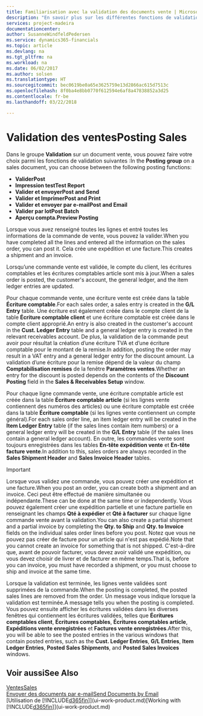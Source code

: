 ```yaml
---
title: Familiarisation avec la validation des documents vente | Microsoft Docs
description: "En savoir plus sur les différentes fonctions de validation pour valider des documents vente."
services: project-madeira
documentationcenter: 
author: SusanneWindfeldPedersen
ms.service: dynamics365-financials
ms.topic: article
ms.devlang: na
ms.tgt_pltfrm: na
ms.workload: na
ms.date: 06/02/2017
ms.author: solsen
ms.translationtype: HT
ms.sourcegitcommit: bec0619be0a65e3625759e13d2866ac615d7513c
ms.openlocfilehash: 8f0ba4e8bb0770f612594e6af8a47838852a3d25
ms.contentlocale: fr-be
ms.lasthandoff: 03/22/2018

---
```

# <a name="posting-sales"></a><span data-ttu-id="f317d-103">Validation des ventes</span><span class="sxs-lookup"><span data-stu-id="f317d-103">Posting Sales</span></span>
<span data-ttu-id="f317d-104">Dans le groupe **Validation** sur un document vente, vous pouvez faire votre choix parmi les fonctions de validation suivantes :</span><span class="sxs-lookup"><span data-stu-id="f317d-104">In the **Posting group** on a sales document, you can choose between the following posting functions:</span></span>

* <span data-ttu-id="f317d-105">**Valider**</span><span class="sxs-lookup"><span data-stu-id="f317d-105">**Post**</span></span>
* <span data-ttu-id="f317d-106">**Impression test**</span><span class="sxs-lookup"><span data-stu-id="f317d-106">**Test Report**</span></span>
* <span data-ttu-id="f317d-107">**Valider et envoyer**</span><span class="sxs-lookup"><span data-stu-id="f317d-107">**Post and Send**</span></span>
* <span data-ttu-id="f317d-108">**Valider et Imprimer**</span><span class="sxs-lookup"><span data-stu-id="f317d-108">**Post and Print**</span></span>
* <span data-ttu-id="f317d-109">**Valider et envoyer par e-mail**</span><span class="sxs-lookup"><span data-stu-id="f317d-109">**Post and Email**</span></span>
* <span data-ttu-id="f317d-110">**Valider par lot**</span><span class="sxs-lookup"><span data-stu-id="f317d-110">**Post Batch**</span></span>
* <span data-ttu-id="f317d-111">**Aperçu compta.**</span><span class="sxs-lookup"><span data-stu-id="f317d-111">**Preview Posting**</span></span>

<span data-ttu-id="f317d-112">Lorsque vous avez renseigné toutes les lignes et entré toutes les informations de la commande de vente, vous pouvez la valider.</span><span class="sxs-lookup"><span data-stu-id="f317d-112">When you have completed all the lines and entered all the information on the sales order, you can post it.</span></span> <span data-ttu-id="f317d-113">Cela crée une expédition et une facture.</span><span class="sxs-lookup"><span data-stu-id="f317d-113">This creates a shipment and an invoice.</span></span>

<span data-ttu-id="f317d-114">Lorsqu’une commande vente est validée, le compte du client, les écritures comptables et les écritures comptables article sont mis à jour.</span><span class="sxs-lookup"><span data-stu-id="f317d-114">When a sales order is posted, the customer's account, the general ledger, and the item ledger entries are updated.</span></span>

<span data-ttu-id="f317d-115">Pour chaque commande vente, une écriture vente est créée dans la table **Écriture comptable**.</span><span class="sxs-lookup"><span data-stu-id="f317d-115">For each sales order, a sales entry is created in the **G/L Entry** table.</span></span> <span data-ttu-id="f317d-116">Une écriture est également créée dans le compte client de la table **Écriture comptable client** et une écriture comptable est créée dans le compte client approprié.</span><span class="sxs-lookup"><span data-stu-id="f317d-116">An entry is also created in the customer's account in the **Cust. Ledger Entry** table and a general ledger entry is created in the relevant receivables account.</span></span> <span data-ttu-id="f317d-117">De plus, la validation de la commande peut avoir pour résultat la création d’une écriture TVA et d’une écriture comptable pour le montant de la remise.</span><span class="sxs-lookup"><span data-stu-id="f317d-117">In addition, posting the order may result in a VAT entry and a general ledger entry for the discount amount.</span></span> <span data-ttu-id="f317d-118">La validation d’une écriture pour la remise dépend de la valeur du champ **Comptabilisation remises** de la fenêtre **Paramètres ventes**.</span><span class="sxs-lookup"><span data-stu-id="f317d-118">Whether an entry for the discount is posted depends on the contents of the **Discount Posting** field in the **Sales & Receivables Setup** window.</span></span>

<span data-ttu-id="f317d-119">Pour chaque ligne commande vente, une écriture comptable article est créée dans la table **Écriture comptable article** (si les lignes vente contiennent des numéros des articles) ou une écriture comptable est créée dans la table **Écriture comptable** (si les lignes vente contiennent un compte général).</span><span class="sxs-lookup"><span data-stu-id="f317d-119">For each sales order line, an item ledger entry will be created in the **Item Ledger Entry** table (if the sales lines contain item numbers) or a general ledger entry will be created in the **G/L Entry** table (if the sales lines contain a general ledger account).</span></span> <span data-ttu-id="f317d-120">En outre, les commandes vente sont toujours enregistrées dans les tables **En-tête expédition vente** et **En-tête facture vente**.</span><span class="sxs-lookup"><span data-stu-id="f317d-120">In addition to this, sales orders are always recorded in the **Sales Shipment Header** and **Sales Invoice Header** tables.</span></span>

> [!IMPORTANT]  
>   <span data-ttu-id="f317d-121">Lorsque vous validez une commande, vous pouvez créer une expédition et une facture.</span><span class="sxs-lookup"><span data-stu-id="f317d-121">When you post an order, you can create both a shipment and an invoice.</span></span> <span data-ttu-id="f317d-122">Ceci peut être effectué de manière simultanée ou indépendante.</span><span class="sxs-lookup"><span data-stu-id="f317d-122">These can be done at the same time or independently.</span></span> <span data-ttu-id="f317d-123">Vous pouvez également créer une expédition partielle et une facture partielle en renseignant les champs **Qté à expédier** et **Qté à facturer** sur chaque ligne commande vente avant la validation.</span><span class="sxs-lookup"><span data-stu-id="f317d-123">You can also create a partial shipment and a partial invoice by completing the **Qty. to Ship** and **Qty. to Invoice** fields on the individual sales order lines before you post.</span></span> <span data-ttu-id="f317d-124">Notez que vous ne pouvez pas créer de facture pour un article qui n'est pas expédié.</span><span class="sxs-lookup"><span data-stu-id="f317d-124">Note that you cannot create an invoice for something that is not shipped.</span></span> <span data-ttu-id="f317d-125">C'est-à-dire que, avant de pouvoir facturer, vous devez avoir validé une expédition, ou vous devez choisir de livrer et de facturer en même temps.</span><span class="sxs-lookup"><span data-stu-id="f317d-125">That is, before you can invoice, you must have recorded a shipment, or you must choose to ship and invoice at the same time.</span></span>

<span data-ttu-id="f317d-126">Lorsque la validation est terminée, les lignes vente validées sont supprimées de la commande.</span><span class="sxs-lookup"><span data-stu-id="f317d-126">When the posting is completed, the posted sales lines are removed from the order.</span></span> <span data-ttu-id="f317d-127">Un message vous indique lorsque la validation est terminée.</span><span class="sxs-lookup"><span data-stu-id="f317d-127">A message tells you when the posting is completed.</span></span> <span data-ttu-id="f317d-128">Vous pouvez ensuite afficher les écritures validées dans les diverses fenêtres qui contiennent les écritures validées, telles que **Écritures comptables client**, **Écritures comptables**, **Écritures comptables article**, **Expéditions vente enregistrées** et **Factures vente enregistrées**.</span><span class="sxs-lookup"><span data-stu-id="f317d-128">After this, you will be able to see the posted entries in the various windows that contain posted entries, such as the **Cust. Ledger Entries**, **G/L Entries**, **Item Ledger Entries**, **Posted Sales Shipments**, and **Posted Sales Invoices** windows.</span></span>

## <a name="see-also"></a><span data-ttu-id="f317d-129">Voir aussi</span><span class="sxs-lookup"><span data-stu-id="f317d-129">See Also</span></span>
[<span data-ttu-id="f317d-130">Ventes</span><span class="sxs-lookup"><span data-stu-id="f317d-130">Sales</span></span>](sales-manage-sales.md)  
[<span data-ttu-id="f317d-131">Envoyer des documents par e-mail</span><span class="sxs-lookup"><span data-stu-id="f317d-131">Send Documents by Email</span></span>](ui-how-send-documents-email.md)  
<span data-ttu-id="f317d-132">[Utilisation de [!INCLUDE[d365fin](includes/d365fin_md.md)]](ui-work-product.md)</span><span class="sxs-lookup"><span data-stu-id="f317d-132">[Working with [!INCLUDE[d365fin](includes/d365fin_md.md)]](ui-work-product.md)</span></span>


